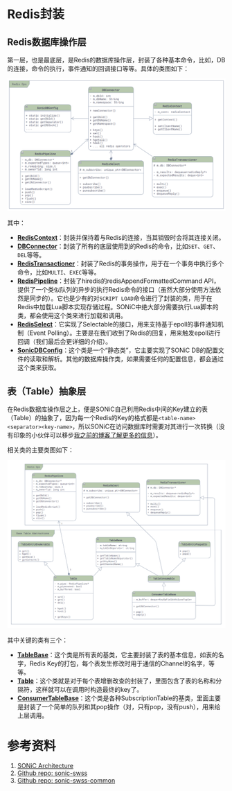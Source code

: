 # Redis封装

## Redis数据库操作层

第一层，也是最底层，是Redis的数据库操作层，封装了各种基本命令，比如，DB的连接，命令的执行，事件通知的回调接口等等。具体的类图如下：

![](assets/chapter-4/redis-ops.png)

其中：

- **[RedisContext](https://github.com/sonic-net/sonic-swss-common/blob/master/common/dbconnector.h)**：封装并保持着与Redis的连接，当其销毁时会将其连接关闭。
- **[DBConnector](https://github.com/sonic-net/sonic-swss-common/blob/master/common/dbconnector.h)**：封装了所有的底层使用到的Redis的命令，比如`SET`、`GET`、`DEL`等等。
- **[RedisTransactioner](https://github.com/sonic-net/sonic-swss-common/blob/master/common/redistran.h)**：封装了Redis的事务操作，用于在一个事务中执行多个命令，比如`MULTI`、`EXEC`等等。
- **[RedisPipeline](https://github.com/sonic-net/sonic-swss-common/blob/master/common/redispipeline.h)**：封装了hiredis的redisAppendFormattedCommand API，提供了一个类似队列的异步的执行Redis命令的接口（虽然大部分使用方法依然是同步的）。它也是少有的对`SCRIPT LOAD`命令进行了封装的类，用于在Redis中加载Lua脚本实现存储过程。SONiC中绝大部分需要执行Lua脚本的类，都会使用这个类来进行加载和调用。
- **[RedisSelect](https://github.com/sonic-net/sonic-swss-common/blob/master/common/redisselect.h)**：它实现了Selectable的接口，用来支持基于epoll的事件通知机制（Event Polling）。主要是在我们收到了Redis的回复，用来触发epoll进行回调（我们最后会更详细的介绍）。
- **[SonicDBConfig](https://github.com/sonic-net/sonic-swss-common/blob/master/common/dbconnector.h)**：这个类是一个“静态类”，它主要实现了SONiC DB的配置文件的读取和解析。其他的数据库操作类，如果需要任何的配置信息，都会通过这个类来获取。


## 表（Table）抽象层

在Redis数据库操作层之上，便是SONiC自己利用Redis中间的Key建立的表（Table）的抽象了，因为每一个Redis的Key的格式都是`<table-name><separator><key-name>`，所以SONiC在访问数据库时需要对其进行一次转换（没有印象的小伙伴可以移步[我之前的博客了解更多的信息](/posts/sonic-2-key-components/#数据库)）。

相关类的主要类图如下：

![](assets/chapter-4/table-abstraction.png)

其中关键的类有三个：

- **[TableBase](https://github.com/sonic-net/sonic-swss-common/blob/master/common/table.h)**：这个类是所有表的基类，它主要封装了表的基本信息，如表的名字，Redis Key的打包，每个表发生修改时用于通信的Channel的名字，等等。
- **[Table](https://github.com/sonic-net/sonic-swss-common/blob/master/common/table.h)**：这个类就是对于每个表增删改查的封装了，里面包含了表的名称和分隔符，这样就可以在调用时构造最终的key了。
- **[ConsumerTableBase](https://github.com/sonic-net/sonic-swss-common/blob/master/common/consumertablebase.h)**：这个类是各种SubscriptionTable的基类，里面主要是封装了一个简单的队列和其pop操作（对，只有pop，没有push），用来给上层调用。

# 参考资料

1. [SONiC Architecture][SONiCArch]
2. [Github repo: sonic-swss][SONiCSWSS]
3. [Github repo: sonic-swss-common][SONiCSWSSCommon]

[SONiCArch]: https://github.com/sonic-net/SONiC/wiki/Architecture
[SONiCSWSS]: https://github.com/sonic-net/sonic-swss
[SONiCSWSSCommon]: https://github.com/sonic-net/sonic-swss-common